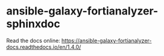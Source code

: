 # ansible-galaxy-fortianalyzer-sphinxdoc

Read the docs online: https://ansible-galaxy-fortianalyzer-docs.readthedocs.io/en/1.4.0/
